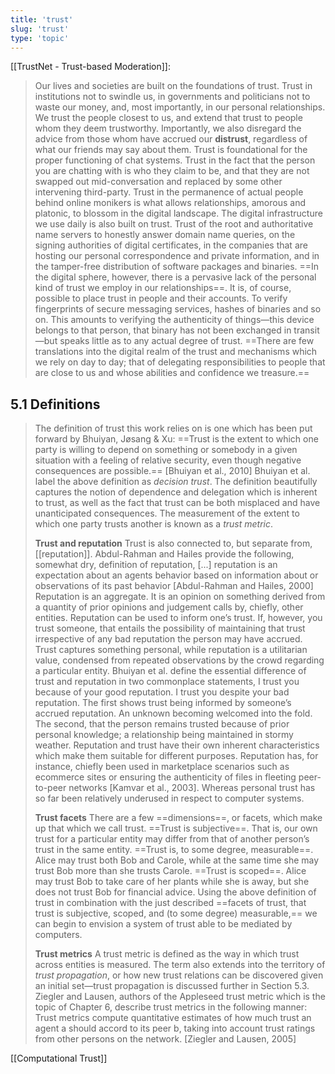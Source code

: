 ```yaml
---
title: 'trust'
slug: 'trust'
type: 'topic'
---
```


[[TrustNet - Trust-based Moderation]]:
>Our lives and societies are built on the foundations of trust. Trust in institutions not to swindle us, in governments and politicians not to waste our money, and, most importantly, in our personal relationships. We trust the people closest to us, and extend that trust to people whom they deem trustworthy. Importantly, we also disregard the advice from those whom have accrued our **distrust**, regardless of what our friends may say about them. Trust is foundational for the proper functioning of chat systems. Trust in the fact that the person you are chatting with is who they claim to be, and that they are not swapped out mid-conversation and replaced by some other intervening third-party. Trust in the permanence of actual people behind online monikers is what allows relationships, amorous and platonic, to blossom in the digital landscape. The digital infrastructure we use daily is also built on trust. Trust of the root and authoritative name servers to honestly answer domain name queries, on the signing authorities of digital certificates, in the companies that are hosting our personal correspondence and private information, and in the tamper-free distribution of software packages and binaries. ==In the digital sphere, however, there is a pervasive lack of the personal kind of trust we employ in our relationships==. It is, of course, possible to place trust in people and their accounts. To verify fingerprints of secure messaging services, hashes of binaries and so on. This amounts to verifying the authenticity of things—this device belongs to that person, that binary has not been exchanged in transit—but speaks little as to any actual degree of trust. ==There are few translations into the digital realm of the trust and mechanisms which we rely on day to day; that of delegating responsibilities to people that are close to us and whose abilities and confidence we treasure.==

## 5.1 Definitions
>The definition of trust this work relies on is one which has been put forward by Bhuiyan, Jøsang & Xu: 
>	==Trust is the extent to which one party is willing to depend on something or somebody in a given situation with a feeling of relative security, even though negative consequences are possible.== \[Bhuiyan et al., 2010] 
>Bhuiyan et al. label the above definition as *decision trust*. The definition beautifully captures the notion of dependence and delegation which is inherent to trust, as well as the fact that trust can be both misplaced and have unanticipated consequences. The measurement of the extent to which one party trusts another is known as a *trust metric*. 
>
>**Trust and reputation** 
>Trust is also connected to, but separate from, [[reputation]]. Abdul-Rahman and Hailes provide the following, somewhat dry, definition of reputation, 
>	\[...] reputation is an expectation about an agents behavior based on information about or observations of its past behavior \[Abdul-Rahman and Hailes, 2000] 
>Reputation is an aggregate. It is an opinion on something derived from a quantity of prior opinions and judgement calls by, chiefly, other entities. Reputation can be used to inform one’s trust. If, however, you trust someone, that entails the possibility of maintaining that trust irrespective of any bad reputation the person may have accrued. Trust captures something personal, while reputation is a utilitarian value, condensed from repeated observations by the crowd regarding a particular entity. Bhuiyan et al. define the essential difference of trust and reputation in two commonplace statements, 
>	I trust you because of your good reputation. 
>	I trust you despite your bad reputation. 
>The first shows trust being informed by someone’s accrued reputation. An unknown becoming welcomed into the fold. The second, that the person remains trusted because of prior personal knowledge; a relationship being maintained in stormy weather. Reputation and trust have their own inherent characteristics which make them suitable for different purposes. Reputation has, for instance, chiefly been used in marketplace scenarios such as ecommerce sites or ensuring the authenticity of files in fleeting peer-to-peer networks \[Kamvar et al., 2003]. Whereas personal trust has so far been relatively underused in respect to computer systems.
>
>**Trust facets** 
>There are a few ==dimensions==, or facets, which make up that which we call trust. ==Trust is subjective==. That is, our own trust for a particular entity may differ from that of another person’s trust in the same entity. ==Trust is, to some degree, measurable==. Alice may trust both Bob and Carole, while at the same time she may trust Bob more than she trusts Carole. ==Trust is scoped==. Alice may trust Bob to take care of her plants while she is away, but she does not trust Bob for financial advice. Using the above definition of trust in combination with the just described ==facets of trust, that trust is subjective, scoped, and (to some degree) measurable,== we can begin to envision a system of trust able to be mediated by computers. 
>
>**Trust metrics** 
>A trust metric is defined as the way in which trust across entities is measured. The term also extends into the territory of *trust propagation*, or how new trust relations can be discovered given an initial set—trust propagation is discussed further in Section 5.3. Ziegler and Lausen, authors of the Appleseed trust metric which is the topic of Chapter 6, describe trust metrics in the following manner: 
>	Trust metrics compute quantitative estimates of how much trust an agent a should accord to its peer b, taking into account trust ratings from other persons on the network. \[Ziegler and Lausen, 2005]

[[Computational Trust]]